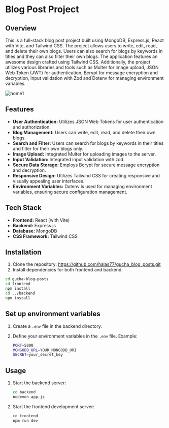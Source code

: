 # Blog Post Project

## Overview

This is a full-stack blog post project built using MongoDB, Express.js, React with Vite, and Tailwind CSS. The project allows users to write, edit, read, and delete their own blogs. Users can also search for blogs by keywords in titles and they can also filter their own blogs. The application features an awesome design crafted using Tailwind CSS. Additionally, the project utilizes various libraries and tools such as Multer for image upload, JSON Web Token (JWT) for authentication, Bcrypt for message encryption and decryption, Input validation with Zod and Dotenv for managing environment variables.

![home1](https://github.com/halas77/gucha_blog_posts/assets/138193176/17570c9a-baf8-489b-88b6-e245ac643af4)


## Features

- **User Authentication:** Utilizes JSON Web Tokens for user authentication and authorization.
- **Blog Management:** Users can write, edit, read, and delete their own blogs.
- **Search and Filter:** Users can search for blogs by keywords in their titles and filter for their own blogs only.
- **Image Upload:** Integrated Multer for uploading images to the server.
- **Input Validation:** Integrated input validation with zod.
- **Secure Data Storage:** Employs Bcrypt for secure message encryption and decryption.
- **Responsive Design:** Utilizes Tailwind CSS for creating responsive and visually appealing user interfaces.
- **Environment Variables:** Dotenv is used for managing environment variables, ensuring secure configuration management.

## Tech Stack

- **Frontend:** React (with Vite)
- **Backend:** Express.js
- **Database:** MongoDB
- **CSS Framework:** Tailwind CSS

## Installation

1. Clone the repository: https://github.com/halas77/gucha_blog_posts.git 
2. Install dependencies for both frontend and backend:

```bash
cd gucha-blog-posts
cd frontend
npm install
cd ../backend
npm install
```

## Set up environment variables

1. Create a `.env` file in the backend directory.
2. Define your environment variables in the `.env` file. Example:

    ```bash
    PORT=5000
    MONGODB_URL=YOUR_MONGODB_URI
    SECRET=your_secret_key
    ```

## Usage

1. Start the backend server:

    ```bash
    cd backend
    nodemon app.js
    ```

2. Start the frontend development server:

    ```bash
    cd frontend
    npm run dev
    ```






